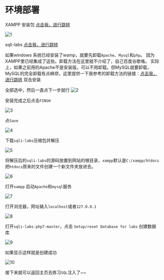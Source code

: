 # 环境部署
XAMPP 安装包  [点击我，进行跳转](http://soft.onlinedown.net/soft/225718.htm)

![1](https://raw.githubusercontent.com/YounkerSecuirty/SecurityCamp/master/images/%E5%9B%BE%E7%89%87%201.png)

sqli-labs  [点击我，进行跳转](https://github.com/skyblueee/sqli-labs-php7)

如果windows 系统已经安装了wamp，就要先卸载```Apache```、```Mysql```和```php```。
因为XAMPP里已经集成了这些。卸载方法在这里就不介绍了，自己百度谷歌咯。
实际上，如果之前用的Apache不是安装版，可以不用卸载。但MySQL就要卸载，MySQL的完全卸载有点麻烦，这里提供一下我参考的卸载方法的链接：[点击我，进行跳转](http://www.cnblogs.com/85538649/archive/2011/08/03/2126171.html)
双击安装

全部选中，然后一直点下一步就行
![2](https://raw.githubusercontent.com/YounkerSecuirty/SecurityCamp/master/images/%E5%9B%BE%E7%89%87%202png.png)

安装完成之后点击```FINSH```

![3](https://raw.githubusercontent.com/YounkerSecuirty/SecurityCamp/master/images/%E5%9B%BE%E7%89%87%203.png)

点```Save```

![4](https://raw.githubusercontent.com/YounkerSecuirty/SecurityCamp/master/images/%E5%9B%BE%E7%89%87%204.png)

下载```sqli-labs```压缩包并解压

![5](https://raw.githubusercontent.com/YounkerSecuirty/SecurityCamp/master/images/%E5%9B%BE%E7%89%87%205.png)

将解压后的```sqli-labs```的源码放置到网站的根目录，```xampp```默认是```C:/xampp/htdocs```
把```htdocs```原来的文件创建一个新文件夹放进去。

![6](https://raw.githubusercontent.com/YounkerSecuirty/SecurityCamp/master/images/%E5%9B%BE%E7%89%87%206.png)

打开```xampp``` 启动```Apache```和```mysql```服务

![7](https://raw.githubusercontent.com/YounkerSecuirty/SecurityCamp/master/images/%E5%9B%BE%E7%89%87%207.png)

打开浏览器，网址输入```localhost```或者```127.0.0.1```

![8](https://raw.githubusercontent.com/YounkerSecuirty/SecurityCamp/master/images/%E5%9B%BE%E7%89%87%208.png)

打开```sqli-labs-php7-master```，点击 ```Setup/reset Database for labs``` 创建数据库

![9](https://raw.githubusercontent.com/YounkerSecuirty/SecurityCamp/master/images/%E5%9B%BE%E7%89%87%209.png)

如果显示这样就是创建成功

![10](https://raw.githubusercontent.com/YounkerSecuirty/SecurityCamp/master/images/%E5%9B%BE%E7%89%87%2010.png)

接下来就可以返回主页去练习```SQL```注入了~~
